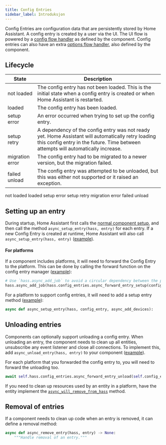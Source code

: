 ```yaml
---
title: Config Entries
sidebar_label: Introduksjon
---
```


Config Entries are configuration data that are persistently stored by Home Assistant. A config entry is created by a user via the UI. The UI flow is powered by a [config flow handler](config_entries_config_flow_handler.md) as defined by the component. Config entries can also have an extra [options flow handler](config_entries_options_flow_handler.md), also defined by the component.

## Lifecycle

| State           | Description                                                                                                                                                                             |
| --------------- | --------------------------------------------------------------------------------------------------------------------------------------------------------------------------------------- |
| not loaded      | The config entry has not been loaded. This is the initial state when a config entry is created or when Home Assistant is restarted.                                                     |
| loaded          | The config entry has been loaded.                                                                                                                                                       |
| setup error     | An error occurred when trying to set up the config entry.                                                                                                                               |
| setup retry     | A dependency of the config entry was not ready yet. Home Assistant will automatically retry loading this config entry in the future. Time between attempts will automatically increase. |
| migration error | The config entry had to be migrated to a newer version, but the migration failed.                                                                                                       |
| failed unload   | The config entry was attempted to be unloaded, but this was either not supported or it raised an exception.                                                                             |<svg width="508pt" height="188pt" viewbox="0.00 0.00 508.00 188.00" xmlns="http://www.w3.org/2000/svg" xmlns:xlink="http://www.w3.org/1999/xlink"> <g id="graph1" class="graph" transform="scale(1 1) rotate(0) translate(4 184)">
<title>G</title>
<polygon fill="white" stroke="white" points="-4,5 -4,-184 505,-184 505,5 -4,5"></polygon>
<g id="node1" class="node">

<title>
  not loaded
</title>
<ellipse fill="none" stroke="black" cx="168" cy="-162" rx="51.3007" ry="18"></ellipse>
<text text-anchor="middle" x="168" y="-157.8" font-family="Times,serif" font-size="14.00">not loaded</text> </g> <g id="node3" class="node">

<title>
  loaded
</title>
<ellipse fill="none" stroke="black" cx="61" cy="-90" rx="36.1722" ry="18"></ellipse>
<text text-anchor="middle" x="61" y="-85.8" font-family="Times,serif" font-size="14.00">loaded</text> </g> <g id="edge2" class="edge">

<title>
  not loaded-&gt;loaded
</title>
<path fill="none" stroke="black" d="M140.518,-146.666C123.947,-136.676 103.104,-123.187 86.8392,-111.989"></path>
<polygon fill="black" stroke="black" points="88.532,-108.902 78.3309,-106.041 84.5212,-114.639 88.532,-108.902"></polygon>
</g> <g id="node5" class="node">

<title>
  setup error
</title>
<ellipse fill="none" stroke="black" cx="168" cy="-90" rx="52.3895" ry="18"></ellipse>
<text text-anchor="middle" x="168" y="-85.8" font-family="Times,serif" font-size="14.00">setup error</text> </g> <g id="edge4" class="edge">

<title>
  not loaded-&gt;setup error
</title>
<path fill="none" stroke="black" d="M162.122,-144.055C161.304,-136.346 161.061,-127.027 161.395,-118.364"></path>
<polygon fill="black" stroke="black" points="164.894,-118.491 162.087,-108.275 157.911,-118.012 164.894,-118.491"></polygon>
</g> <g id="node7" class="node">

<title>
  setup retry
</title>
<ellipse fill="none" stroke="black" cx="291" cy="-90" rx="52.0932" ry="18"></ellipse>
<text text-anchor="middle" x="291" y="-85.8" font-family="Times,serif" font-size="14.00">setup retry</text> </g> <g id="edge6" class="edge">

<title>
  not loaded-&gt;setup retry
</title>
<path fill="none" stroke="black" d="M189.578,-145.465C206.94,-134.869 231.584,-120.783 252.292,-109.59"></path>
<polygon fill="black" stroke="black" points="254.022,-112.634 261.19,-104.832 250.722,-106.461 254.022,-112.634"></polygon>
</g> <g id="node9" class="node">

<title>
  migration error
</title>
<ellipse fill="none" stroke="black" cx="431" cy="-90" rx="69.1427" ry="18"></ellipse>
<text text-anchor="middle" x="431" y="-85.8" font-family="Times,serif" font-size="14.00">migration error</text> </g> <g id="edge8" class="edge">

<title>
  not loaded-&gt;migration error
</title>
<path fill="none" stroke="black" d="M207.659,-150.445C252.053,-138.628 324.343,-119.388 374.607,-106.01"></path>
<polygon fill="black" stroke="black" points="375.588,-109.37 384.351,-103.416 373.787,-102.606 375.588,-109.37"></polygon>
</g> <g id="edge10" class="edge">

<title>
  loaded-&gt;not loaded
</title>
<path fill="none" stroke="black" d="M85.5216,-103.56C102.143,-113.462 123.939,-127.508 141.027,-139.231"></path>
<polygon fill="black" stroke="black" points="139.274,-142.276 149.481,-145.116 143.273,-136.53 139.274,-142.276"></polygon>
</g> <g id="node12" class="node">

<title>
  failed unload
</title>
<ellipse fill="none" stroke="black" cx="61" cy="-18" rx="61.5781" ry="18"></ellipse>
<text text-anchor="middle" x="61" y="-13.8" font-family="Times,serif" font-size="14.00">failed unload</text> </g> <g id="edge12" class="edge">

<title>
  loaded-&gt;failed unload
</title>
<path fill="none" stroke="black" d="M61,-71.6966C61,-63.9827 61,-54.7125 61,-46.1124"></path>
<polygon fill="black" stroke="black" points="64.5001,-46.1043 61,-36.1043 57.5001,-46.1044 64.5001,-46.1043"></polygon>
</g> <g id="edge16" class="edge">

<title>
  setup error-&gt;not loaded
</title>
<path fill="none" stroke="black" d="M173.913,-108.275C174.715,-116.03 174.94,-125.362 174.591,-134.005"></path>
<polygon fill="black" stroke="black" points="171.094,-133.832 173.878,-144.055 178.077,-134.327 171.094,-133.832"></polygon>
</g> <g id="edge14" class="edge">

<title>
  setup retry-&gt;not loaded
</title>
<path fill="none" stroke="black" d="M269.469,-106.507C252.104,-117.106 227.436,-131.206 206.71,-142.408"></path>
<polygon fill="black" stroke="black" points="204.973,-139.368 197.805,-147.17 208.273,-145.541 204.973,-139.368"></polygon>
</g> </g> </svg> 

<!--
Graphviz:
digraph G {
  "not loaded" -> "loaded"
  "not loaded" -> "setup error"
  "not loaded" -> "setup retry"
  "not loaded" -> "migration error"
  "loaded" -> "not loaded"
  "loaded" -> "failed unload"
  "setup retry" -> "not loaded"
  "setup error" -> "not loaded"
}
-->

## Setting up an entry

During startup, Home Assistant first calls the [normal component setup](https://developers.home-assistant.io/docs/en/creating_component_index.html), and then call the method `async_setup_entry(hass, entry)` for each entry. If a new Config Entry is created at runtime, Home Assistant will also call `async_setup_entry(hass, entry)` ([example](https://github.com/home-assistant/home-assistant/blob/0.68.0/homeassistant/components/hue/__init__.py#L119)).

#### For platforms

If a component includes platforms, it will need to forward the Config Entry to the platform. This can be done by calling the forward function on the config entry manager ([example](https://github.com/home-assistant/home-assistant/blob/0.68.0/homeassistant/components/hue/bridge.py#L81)):

```python
# Use `hass.async_add_job` to avoid a circular dependency between the platform and the component
hass.async_add_job(hass.config_entries.async_forward_entry_setup(config_entry, 'light'))
```

For a platform to support config entries, it will need to add a setup entry method ([example](https://github.com/home-assistant/home-assistant/blob/0.68.0/homeassistant/components/light/hue.py#L60)):

```python
async def async_setup_entry(hass, config_entry, async_add_devices):
```

## Unloading entries

Components can optionally support unloading a config entry. When unloading an entry, the component needs to clean up all entities, unsubscribe any event listener and close all connections. To implement this, add `async_unload_entry(hass, entry)` to your component ([example](https://github.com/home-assistant/home-assistant/blob/0.68.0/homeassistant/components/hue/__init__.py#L136)).

For each platform that you forwarded the config entry to, you will need to forward the unloading too.

```python
await self.hass.config_entries.async_forward_entry_unload(self.config_entry, 'light')
```

If you need to clean up resources used by an entity in a platform, have the entity implement the [`async_will_remove_from_hass`](entity_index.md#async_will_remove_from_hass) method.

## Removal of entries

If a component needs to clean up code when an entry is removed, it can define a removal method:

```python
async def async_remove_entry(hass, entry) -> None:
    """Handle removal of an entry."""
```